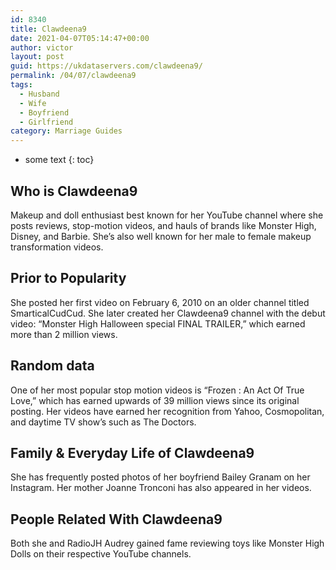 ```yaml
---
id: 8340
title: Clawdeena9
date: 2021-04-07T05:14:47+00:00
author: victor
layout: post
guid: https://ukdataservers.com/clawdeena9/
permalink: /04/07/clawdeena9
tags:
  - Husband
  - Wife
  - Boyfriend
  - Girlfriend
category: Marriage Guides
---
```


* some text
{: toc}


## Who is Clawdeena9



Makeup and doll enthusiast best known for her YouTube channel where she posts reviews, stop-motion videos, and hauls of brands like Monster High, Disney, and Barbie. She&#8217;s also well known for her male to female makeup transformation videos.

                
                
                
## Prior to Popularity



She posted her first video on February 6, 2010 on an older channel titled SmarticalCudCud. She later created her Clawdeena9 channel with the debut video: &#8220;Monster High Halloween special FINAL TRAILER,&#8221; which earned more than 2 million views.

                
                
                
## Random data



One of her most popular stop motion videos is &#8220;Frozen : An Act Of True Love,&#8221; which has earned upwards of 39 million views since its original posting. Her videos have earned her recognition from Yahoo, Cosmopolitan, and daytime TV show&#8217;s such as The Doctors.

                
                
                
## Family & Everyday Life of Clawdeena9



She has frequently posted photos of her boyfriend Bailey Granam on her Instagram. Her mother Joanne Tronconi has also appeared in her videos. 

                
                
                
## People Related With Clawdeena9



Both she and RadioJH Audrey gained fame reviewing toys like Monster High Dolls on their respective YouTube channels.

                
              
            
          
          
          